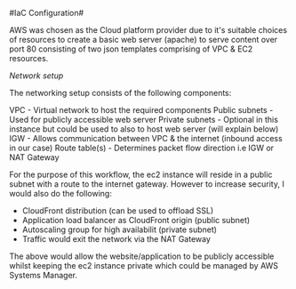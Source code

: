 #IaC Configuration#

AWS was chosen as the Cloud platform provider due to it's suitable choices of resources to create a basic web server (apache) to serve content over port 80 consisting of two json templates comprising of VPC & EC2 resources.

*Network setup*

The networking setup consists of the following components:

VPC	-				Virtual network to host the required components
Public subnets	-	Used for publicly accessible web server	
Private subnets	-	Optional in this instance but could be used to also to host web server (will explain below)
IGW				-	Allows communication between VPC & the internet (inbound access in our case)
Route table(s)	-	Determines packet flow direction i.e IGW or NAT Gateway


For the purpose of this workflow, the ec2 instance will reside in a public subnet with a route to the internet gateway. However to increase security, I would also do the following:

- CloudFront distribution (can be used to offload SSL)
- Application load balancer as CloudFront origin (public subnet)
- Autoscaling group for high availabilit (private subnet)
- Traffic would exit the network via the NAT Gateway

The above would allow the website/application to be publicly accessible whilst keeping the ec2 instance private which could be managed by AWS Systems Manager. 







